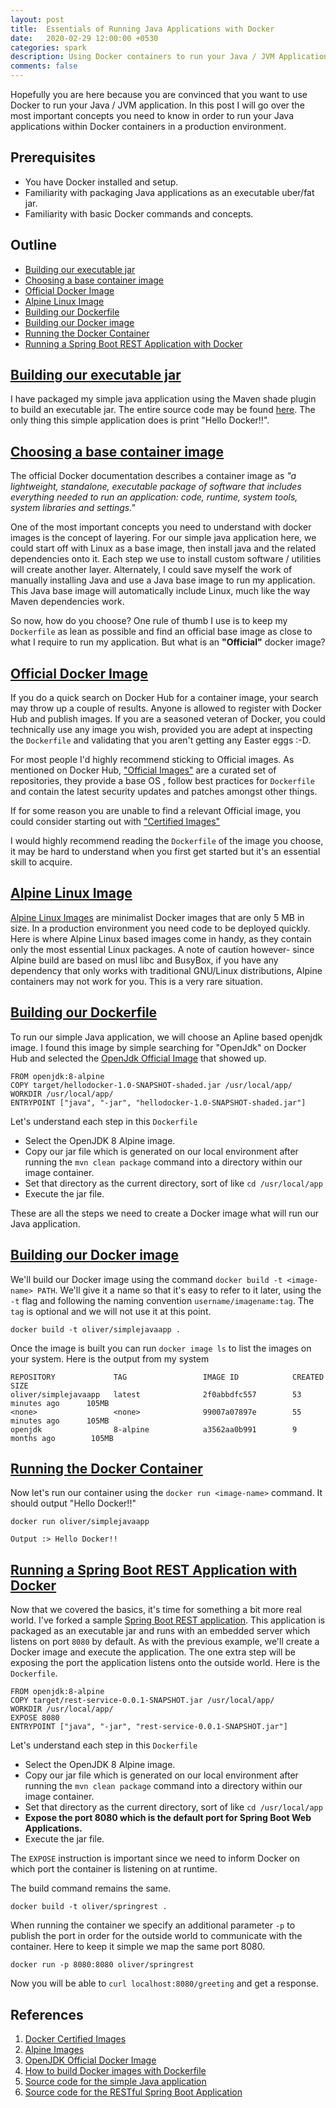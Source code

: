 ```yaml
---
layout: post
title:  Essentials of Running Java Applications with Docker
date:   2020-02-29 12:00:00 +0530
categories: spark
description: Using Docker containers to run your Java / JVM Applications
comments: false
--- 
```



Hopefully you are here because you are convinced that you want to use Docker to run your Java / JVM application. In this post I will go over the most important concepts you need to know in order to run your Java applications within Docker containers in a production environment.

## Prerequisites
 - You have Docker installed and setup.
 - Familiarity with packaging Java applications as an executable uber/fat jar.
 - Familiarity with basic Docker commands and concepts.

## Outline
- [Building our executable jar](#building-our-executable-jar)
- [Choosing a base container image](#choosing-a-base-container-image)
- [Official Docker Image](#official-docker-image)
- [Alpine Linux Image](#alpine-linux-image)
- [Building our Dockerfile](#building-our-dockerfile)
- [Building our Docker image](#building-our-docker-image)
- [Running the Docker Container](#running-the-docker-container)
- [Running a Spring Boot REST Application with Docker](#running-a-spring-boot-rest-application-with-docker)

## [Building our executable jar](#building-our-executable-jar)
I have packaged my simple java application using the Maven shade plugin to build an executable jar. The entire source code may be found [here][java-docker-git]. The only thing this simple application does is print "Hello Docker!!".

## [Choosing a base container image](#choose-base-container)
The official Docker documentation describes a container image as _"a lightweight, standalone, executable package of software that includes everything needed to run an application: code, runtime, system tools, system libraries and settings."_

One of the most important concepts you need to understand with docker images is the concept of layering. For our simple java application here, we could start off with Linux as a base image, then install java and the related dependencies onto it. Each step we use to install custom software / utilities will create another layer. Alternately, I could save myself the work of manually installing Java and use a Java base image to run my application. This Java base image will automatically include Linux, much like the way Maven dependencies work.

So now, how do you choose? One rule of thumb I use is to keep my `Dockerfile` as lean as possible and find an official base image as close to what I require to run my application. But what is an __"Official"__ docker image?

## [Official Docker Image](#official-docker-image)
If you do a quick search on Docker Hub for a container image, your search may throw up a couple of results. Anyone is allowed to register with Docker Hub and publish images. If you are a seasoned veteran of Docker, you could technically use any image you wish, provided you are adept at inspecting the `Dockerfile` and validating that you aren't getting any Easter eggs :-D.

For most people I'd highly recommend sticking to Official images. As mentioned on Docker Hub, ["Official Images"][official-images] are a curated set of repositories, they provide a base OS , follow best practices for `Dockerfile` and contain the latest security updates and patches amongst other things.

If for some reason you are unable to find a relevant Official image, you could consider starting out with ["Certified Images"][certified-images]

I would highly recommend reading the `Dockerfile` of the image you choose, it may be hard to understand when you first get started but it's an essential skill to acquire.

## [Alpine Linux Image](#alpine-linux-image)
[Alpine Linux Images][alpine-image] are minimalist Docker images that are only 5 MB in size. In a production environment you need code to be deployed quickly. Here is where Alpine Linux based images come in handy, as they contain only the most essential Linux packages. A note of caution however- since Alpine build are based on musl libc and BusyBox, if you have any dependency that only works with traditional GNU/Linux distributions, Alpine containers may not work for you. This is a very rare situation.

## [Building our Dockerfile](#building-our-dockerfile)
To run our simple Java application, we will choose an Apline based openjdk image. I found this image by simple searching for "OpenJdk" on Docker Hub and selected the [OpenJdk Official Image][openjdk-official] that showed up.

``` 
FROM openjdk:8-alpine
COPY target/hellodocker-1.0-SNAPSHOT-shaded.jar /usr/local/app/
WORKDIR /usr/local/app/
ENTRYPOINT ["java", "-jar", "hellodocker-1.0-SNAPSHOT-shaded.jar"]
```
Let's understand each step in this `Dockerfile`
 - Select the OpenJDK 8 Alpine image.
 - Copy our jar file which is generated on our local environment after running the `mvn clean package` command into a directory within our  image container.
 - Set that directory as the current directory, sort of like `cd /usr/local/app`
 - Execute the jar file.

These are all the steps we need to create a Docker image what will run our Java application.

## [Building our Docker image](#building-our-docker-image)
We'll build our Docker image using the command `docker build -t <image-name> PATH`. We'll give it a name so that it's easy to refer to it later, using the `-t` flag and following the naming convention `username/imagename:tag`. The `tag` is optional and we will not use it at this point.

`docker build -t oliver/simplejavaapp .`

Once the image is built you can run `docker image ls` to list the images on your system. Here is the output from my system
```
REPOSITORY             TAG                 IMAGE ID            CREATED             SIZE
oliver/simplejavaapp   latest              2f0abbdfc557        53 minutes ago      105MB
<none>                 <none>              99007a07897e        55 minutes ago      105MB
openjdk                8-alpine            a3562aa0b991        9 months ago        105MB
```


## [Running the Docker Container](#running-the-docker-container)
Now let's run our container using the `docker run <image-name>` command. It should output "Hello Docker!!"

```
docker run oliver/simplejavaapp 

Output :> Hello Docker!!
```

## [Running a Spring Boot REST Application with Docker](#running-a-spring-boot-rest-application-with-docker)
Now that we covered the basics, it's time for something a bit more real world. I've forked a sample [Spring Boot REST application][spring-boot-docker-git]. This application is packaged as an executable jar and runs with an embedded server which listens on port `8080` by default.
As with the previous example, we'll create a Docker image and execute the application. The one extra step will be exposing the port the application listens onto the outside world. Here is the `Dockerfile`.
```
FROM openjdk:8-alpine
COPY target/rest-service-0.0.1-SNAPSHOT.jar /usr/local/app/
WORKDIR /usr/local/app/
EXPOSE 8080
ENTRYPOINT ["java", "-jar", "rest-service-0.0.1-SNAPSHOT.jar"]
```
Let's understand each step in this `Dockerfile`
 - Select the OpenJDK 8 Alpine image.
 - Copy our jar file which is generated on our local environment after running the `mvn clean package` command into a directory within our  image container.
 - Set that directory as the current directory, sort of like `cd /usr/local/app`
 - __Expose the port 8080 which is the default port for Spring Boot Web Applications.__
 - Execute the jar file.

The `EXPOSE` instruction is important since we need to inform Docker on which port the container is listening on at runtime.

The build command remains the same.

`docker build -t oliver/springrest .`

When running the container we specify an additional parameter `-p` to publish the port in order for the outside world to communicate with the container. Here to keep it simple we map the same port 8080.

`docker run -p 8080:8080 oliver/springrest`

Now you will be able to `curl localhost:8080/greeting` and get a response.


## References
1. [Docker Certified Images][certified-images]
2. [Alpine Images][alpine-image]
3. [OpenJDK Official Docker Image][openjdk-official]
4. [How to build Docker images with Dockerfile][building-docker-images]
5. [Source code for the simple Java application][java-docker-git]
6. [Source code for the RESTful Spring Boot Application][spring-boot-docker-git]
 

[openjdk-official]: https://hub.docker.com/_/openjdk
[alpine-image]: https://hub.docker.com/_/alpine/
[java-docker-git]: https://github.com/oliversavio/java-docker-part-1
[spring-boot-docker-git]: https://github.com/oliversavio/gs-rest-service/tree/master/complete
[official-images]: https://docs.docker.com/docker-hub/official_images/
[certified-images]: https://docs.docker.com/docker-hub/publish/certify-images/
[building-docker-images]: https://linuxize.com/post/how-to-build-docker-images-with-dockerfile/


